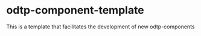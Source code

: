 # odtp-component-template
This is a template that facilitates the development of new odtp-components
